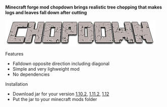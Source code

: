 #### Minecraft forge mod chopdown brings realistic tree chopping that makes logs and leaves fall down after cutting

![](web/logo.png)

Features
+ Falldown opposite direction including diagonal
+ Simple and very lighweight mod
+ No dependencies

Installation
+ Download jar for your version [1.10.2](builds/1.10.2/bin/chopdown-1.0.1-1.10.2.jar?raw=true), [1.11.2](builds/1.11.2/bin/chopdown-1.0.1-1.11.2.jar?raw=true), [1.12](builds/1.12/bin/chopdown-1.0.1-1.12.jar?raw=true)
+ Put the jar to your minecraft mods folder
